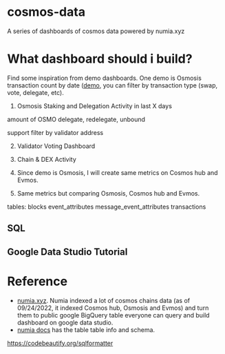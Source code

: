 # cosmos-data
A series of dashboards of cosmos data powered by numia.xyz

# What dashboard should i build?
Find some inspiration from demo dashboards. One demo is Osmosis transaction count by date ([demo](https://docs.numia.xyz/overview/use-cases), you can filter by transaction type (swap, vote, delegate, etc).
1. Osmosis Staking and Delegation Activity in last X days

amount of OSMO delegate, redelegate, unbound

support filter by validator address


2. Validator Voting Dashboard
3. Chain & DEX Activity

1. Since demo is Osmosis, I will create same metrics on Cosmos hub and Evmos.
2. Same metrics but comparing Osmosis, Cosmos hub and Evmos.

tables:
blocks
event_attributes
message_event_attributes
transactions

## SQL

## Google Data Studio Tutorial

# Reference
- [numia.xyz](https://numia.xyz/). Numia indexed a lot of cosmos chains data (as of 09/24/2022, it indexed Cosmos hub, Osmosis and Evmos) and turn them to public google BigQuery table everyone can query and build dashboard on google data studio.
- [numia docs](https://docs.numia.xyz/using-numia/chains) has the table table info and schema.

https://codebeautify.org/sqlformatter
